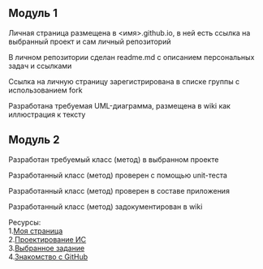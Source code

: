 
<h2>Модуль 1</h2>

Личная страница размещена в <имя>.github.io, в ней есть ссылка на выбранный проект и сам личный репозиторий

В личном репозитории сделан readme.md с описанием персональных задач и ссылками

Ссылка на личную страницу зарегистрирована в списке группы с использованием fork

Разработана требуемая UML-диаграмма, размещена в wiki как иллюстрация к тексту

<h2>Модуль 2</h2>

Разработан требуемый класс (метод) в выбранном проекте

Разработанный класс (метод) проверен с помощью unit-теста

Разработанный класс (метод) проверен в составе приложения

Разработанный класс (метод) задокументирован в wiki

Ресурсы:<br>
1.[Моя страница](https://github.com/asay1515)<br>
2.[Проектирование ИС](https://github.com/asay1515/asay1515.github.io)<br>
3.[Выбранное задание](https://github.com/asay1515/asay1515.github.io/wiki/%D0%94%D0%B8%D0%B0%D0%B3%D1%80%D0%B0%D0%BC%D0%BC%D0%B0-%D0%BF%D1%80%D0%B5%D1%86%D0%B5%D0%B4%D0%B5%D0%BD%D1%82%D0%BE%D0%B2-UML-(%D1%81-%D0%BF%D0%B0%D0%BA%D0%B5%D1%82%D0%B0%D0%BC%D0%B8))<br>
4.[Знакомство с GitHub](https://github.com/asay1515/asay1515.github.io/wiki/%D0%97%D0%BD%D0%B0%D0%BA%D0%BE%D0%BC%D1%81%D1%82%D0%B2%D0%BE-%D1%81-GitHub)

